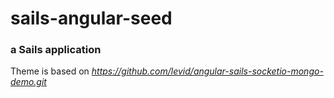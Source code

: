 # sails-angular-seed
### a Sails application 

Theme is based on *https://github.com/levid/angular-sails-socketio-mongo-demo.git*

